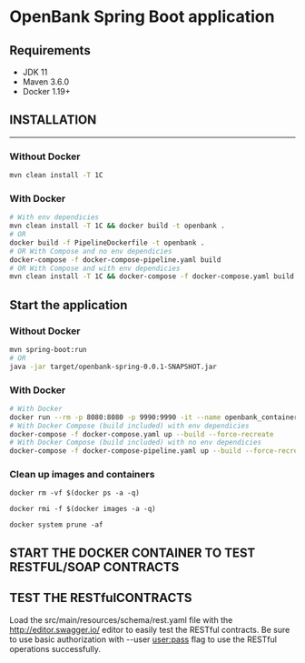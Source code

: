 # OpenBank Spring Boot application

## Requirements

* JDK 11
* Maven 3.6.0
* Docker 1.19+

## INSTALLATION
---------------

### Without Docker

````bash
mvn clean install -T 1C
````

### With Docker

````bash
# With env dependicies
mvn clean install -T 1C && docker build -t openbank .
# OR
docker build -f PipelineDockerfile -t openbank .
# OR With Compose and no env dependicies
docker-compose -f docker-compose-pipeline.yaml build
# OR With Compose and with env dependicies
mvn clean install -T 1C && docker-compose -f docker-compose.yaml build
````

## Start the application

### Without Docker

```bash
mvn spring-boot:run
# OR
java -jar target/openbank-spring-0.0.1-SNAPSHOT.jar
```

### With Docker

````bash
# With Docker
docker run --rm -p 8080:8080 -p 9990:9990 -it --name openbank_container openbank
# With Docker Compose (build included) with env dependicies
docker-compose -f docker-compose.yaml up --build --force-recreate
# With Docker Compose (build included) with no env dependicies
docker-compose -f docker-compose-pipeline.yaml up --build --force-recreate
````

### Clean up images and containers

`docker rm -vf $(docker ps -a -q)`

`docker rmi -f $(docker images -a -q)`

`docker system prune -af`

START THE DOCKER CONTAINER TO TEST RESTFUL/SOAP CONTRACTS
---------------------------------------------------------


TEST THE RESTfulCONTRACTS
-------------------------
Load the src/main/resources/schema/rest.yaml file with the 
http://editor.swagger.io/ editor to easily test the RESTful 
contracts. Be sure to use basic authorization with --user <user:pass>
flag to use the RESTful operations successfully.

